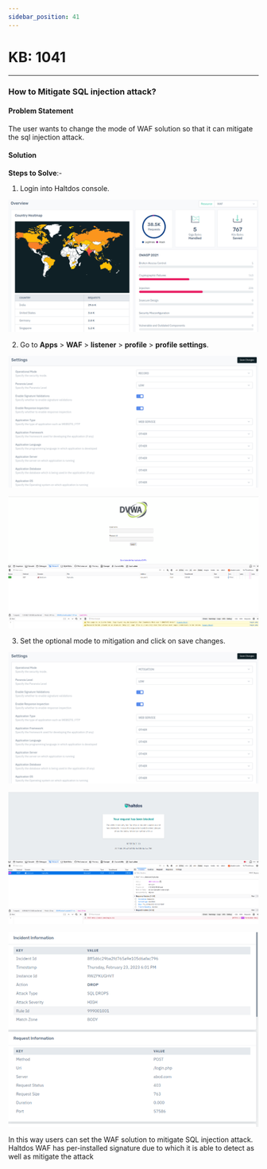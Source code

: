 ```yaml
---
sidebar_position: 41
---
```


# KB: 1041
-----------

### **How to Mitigate SQL injection attack?**

#### **Problem Statement**

The user wants to change the mode of WAF solution so that it can mitigate the sql injection attack.

#### **Solution**

**Steps to Solve**:-

1. Login into Haltdos console.

![kb-1041](/img/waf/v8/kb/kb_1041_overview.png)

2. Go to **Apps** > **WAF** > **listener** > **profile** > **profile settings**.

![kb-1041](/img/waf/v8/kb/kb_1041_setting.png)

![kb-1041](/img/waf/v7/kb/browser_kb_1041_3.png)

3. Set the optional mode to mitigation and click on save changes.

![kb-1041](/img/waf/v8/kb/kb_1041_setting_miti.png)

![kb-1041](/img/waf/v7/kb/browser_kb_1041_5.png)

![kb-1041](/img/waf/v8/kb/kb_1041_incident.png)

In this way users can set the WAF solution to mitigate SQL injection attack. Haltdos WAF has per-installed signature due to which it is able to detect as well as mitigate the attack


